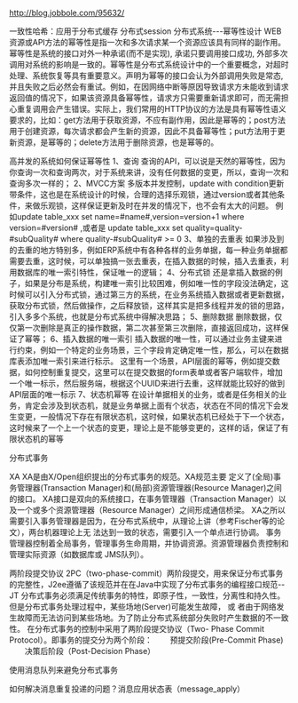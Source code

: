 http://blog.jobbole.com/95632/


一致性哈希：应用于分布式缓存
分布式session
分布式系统---幂等性设计
WEB资源或API方法的幂等性是指一次和多次请求某一个资源应该具有同样的副作用。幂等性是系统的接口对外一种承诺(而不是实现), 承诺只要调用接口成功, 外部多次调用对系统的影响是一致的。幂等性是分布式系统设计中的一个重要概念，对超时处理、系统恢复等具有重要意义。声明为幂等的接口会认为外部调用失败是常态, 并且失败之后必然会有重试。例如，在因网络中断等原因导致请求方未能收到请求返回值的情况下，如果该资源具备幂等性，请求方只需要重新请求即可，而无需担心重复调用会产生错误。实际上，我们常用的HTTP协议的方法是具有幂等性语义要求的，比如：get方法用于获取资源，不应有副作用，因此是幂等的；post方法用于创建资源，每次请求都会产生新的资源，因此不具备幂等性；put方法用于更新资源，是幂等的；delete方法用于删除资源，也是幂等的。

高并发的系统如何保证幂等性
1、查询
    查询的API，可以说是天然的幂等性，因为你查询一次和查询两次，对于系统来讲，没有任何数据的变更，所以，查询一次和查询多次一样的；
2、MVCC方案
    多版本并发控制，update with condition更新带条件，这也是在系统设计的时候，合理的选择乐观锁，通过version或者其他条件，来做乐观锁，这样保证更新及时在并发的情况下，也不会有太大的问题。
   例如update table_xxx set name=#name#,version=version+1 where version=#version# ,或者是 update table_xxx set quality=quality-#subQuality# where quality-#subQuality# >= 0
3、单独的去重表
    如果涉及到的去重的地方特别多，例如ERP系统中有各种各样的业务单据，每一种业务单据都需要去重，这时候，可以单独搞一张去重表，在插入数据的时候，插入去重表，利用数据库的唯一索引特性，保证唯一的逻辑；
4、分布式锁
    还是拿插入数据的例子，如果是分布是系统，构建唯一索引比较困难，例如唯一性的字段没法确定，这时候可以引入分布式锁，通过第三方的系统，在业务系统插入数据或者更新数据，获取分布式锁，然后做操作，之后释放锁，这样其实是把多线程并发的锁的思路，引入多多个系统，也就是分布式系统中得解决思路；
5、删除数据
  删除数据，仅仅第一次删除是真正的操作数据，第二次甚至第三次删除，直接返回成功，这样保证了幂等；
6、插入数据的唯一索引
   插入数据的唯一性，可以通过业务主键来进行约束，例如一个特定的业务场景，三个字段肯定确定唯一性，那么，可以在数据库表添加唯一索引来进行标示。
   这里有一个场景，API层面的幂等，例如提交数据，如何控制重复提交，这里可以在提交数据的form表单或者客户端软件，增加一个唯一标示，然后服务端，根据这个UUID来进行去重，这样就能比较好的做到API层面的唯一标示
7、状态机幂等
    在设计单据相关的业务，或者是任务相关的业务，肯定会涉及到状态机，就是业务单据上面有个状态，状态在不同的情况下会发生变更，一般情况下存在有限状态机，这时候，如果状态机已经处于下一个状态，这时候来了一个上一个状态的变更，理论上是不能够变更的，这样的话，保证了有限状态机的幂等

分布式事务

XA
XA是由X/Open组织提出的分布式事务的规范。XA规范主要 定义了(全局)事务管理器(Transaction Manager)和(局部)资源管理器(Resource Manager)之间的接口。
XA接口是双向的系统接口，在事务管理器（Transaction Manager）以及一个或多个资源管理器（Resource Manager）之间形成通信桥梁。
XA之所以需要引入事务管理器是因为，在分布式系统中，从理论上讲（参考Fischer等的论文），两台机器理论上无 法达到一致的状态，需要引入一个单点进行协调。
事务管理器控制着全局事务，管理事务生命周期，并协调资源。资源管理器负责控制和管理实际资源（如数据库或 JMS队列）。

两阶段提交协议 2PC（two-phase-commit）两阶段提交，用来保证分布式事务的完整性，J2ee遵循了该规范并在在Java中实现了分布式事务的编程接口规范--JT
分布式事务必须满足传统事务的特性，即原子性，一致性，分离性和持久性。但是分布式事务处理过程中，某些场地(Server)可能发生故障，
或 者由于网络发生故障而无法访问到某些场地。为了防止分布式系统部分失败时产生数据的不一致性。
在分布式事务的控制中采用了两阶段提交协议（Two- Phase Commit Protocol）。即事务的提交分为两个阶段：
　　预提交阶段(Pre-Commit Phase)
　　决策后阶段（Post-Decision Phase）

使用消息队列来避免分布式事务

如何解决消息重复投递的问题？消息应用状态表（message_apply）